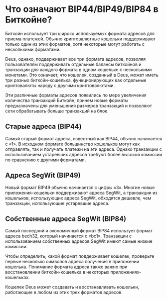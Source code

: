 # Что означают BIP44/BIP49/BIP84 в Биткойне?

Биткойн использует три широко используемых формата адресов для приема платежей. Обычно криптовалютные кошельки поддерживают только один из этих форматов, хотя некоторые могут работать с несколькими форматами.

Deus, однако, поддерживает все три формата адресов, позволяя пользователям поддерживать отдельные балансы биткойнов и транзакции для каждого формата в одном кошельке с несколькими монетами. Это означает, что кошелек, созданный в Deus, может иметь три разных биткойн-кошелька, функционирующих как отдельные криптовалюты наряду с другими криптовалютами.

Эти различные форматы адресов появились по мере увеличения количества транзакций Биткойн, причем новые форматы предназначены для уменьшения размеров транзакций и позволяют сети обрабатывать больше транзакций на блок.

## Старые адреса (BIP44)

Самый старый формат адреса, известный как BIP44, обычно начинается с «1». В исходном формате большинство кошельков могут как отправлять, так и получать платежи на эти адреса. Однако транзакции с использованием устаревших адресов требуют более высокой комиссии по сравнению с другими форматами.

## Адреса SegWit (BIP49)

Новый формат BIP49 обычно начинается с цифры «3». Многие новые приложения-кошельки поддерживают адреса SegWit, а транзакции из кошельков, использующих адреса SegWit, обходятся дешевле, чем транзакции, использующие устаревшие адреса.

## Собственные адреса SegWit (BIP84)

Самый последний и экономичный формат BIP84 использует формат адреса bech32, который начинается с «bc1». Транзакции с использованием собственных адресов SegWit имеют самые низкие комиссии.

Чтобы определить, какой формат поддерживает кошелек, проверьте первые несколько символов адреса получения в приложении кошелька. Понимание формата адреса также важно при восстановлении биткойн-кошелька в некоторых приложениях-кошельках.

Кошелек Deus может создавать и восстанавливать кошельки, работающие в любом из этих трех форматов адресов.